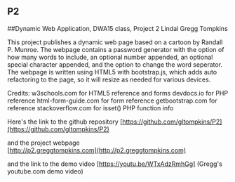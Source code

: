 ## P2
##Dynamic Web Application, DWA15 class, Project 2
Lindal Gregg Tompkins

This project publishes a dynamic web page based on a cartoon by Randall P. Munroe.  The 
webpage contains a password generator with the option of how many words to include, an 
optional number appended, an optional special character appended, and the option to change
the word seperator.  The webpage is written using HTML5 with bootstrap.js, which adds auto 
refactoring to the page, so it will resize as needed for various devices.  


Credits: w3schools.com for HTML5 reference and forms
devdocs.io for PHP reference
html-form-guide.com for form reference
getbootstrap.com for reference
stackoverflow.com for isset() PHP function info


Here's the link to the github repository 
[https://github.com/gltompkins/P2](https://github.com/gltompkins/P2)

and the project webpage  
[http://p2.greggtompkins.com](http://p2.greggtompkins.com)

and the link to the demo video
[https://youtu.be/WTxAdzRmhGg] (Gregg's youtube.com demo video)